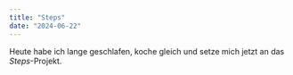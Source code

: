 ```yaml
---
title: "Steps"
date: "2024-06-22"
---
```


Heute habe ich lange geschlafen, koche gleich und setze mich jetzt an das _Steps_-Projekt.
